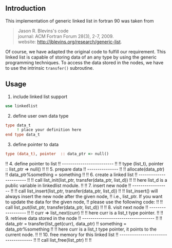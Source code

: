 ## Introduction

This implementation of generic linked list in fortran 90 was taken from

> Jason R. Blevins's code<br/>
> journal: ACM Fortran Forum 28(3), 2-7, 2009.<br/>
> website: http://jblevins.org/research/generic-list.

Of course, we have adapted the original code to fulfill our requirement. This linked list is capable of storing data of an any type by using the generic programming techniques. To access the data stored in the nodes, we have to use the intrinsic `transfer()` subroutine.

## Usage

1. include linked list support
```fortran
use linkedlist
```

2. define user own data type
```fortran
type data_t
     ! place your definition here
end type data_t
```

3. define pointer to data
```fortran
type (data_t), pointer  :: data_ptr => null()
```

!! 4. define pointer to list
!! -------------------------
!!
!! type (list_t), pointer  :: list_ptr => null()
!!
!! 5. prepare data
!! ---------------
!!
!! allocate(data_ptr)
!! data_ptr%something = something
!!
!! 6. create a linked list
!! -----------------------
!!
!! call list_init(list_ptr, transfer(data_ptr, list_d))
!!
!! here list_d is a public variable in linkedlist module.
!!
!! 7. insert new node
!! ------------------
!!
!! call list_insert(list_ptr, transfer(data_ptr, list_d))
!!
!! list_insert() will always insert the new node after the given node,
!! i.e., list_ptr. If you want to update the data for the given node,
!! please use the following code:
!!
!! call list_put(list_ptr, transfer(data_ptr, list_d))
!!
!! 8. visit next node
!! ------------------
!!
!! curr => list_next(curr)
!!
!! here curr is a list_t type pointer.
!!
!! 9. retrieve data stored in the node
!! -----------------------------------
!!
!! data_ptr  = transfer(list_get(curr), data_ptr)
!! something = data_ptr%something
!!
!! here curr is a list_t type pointer, it points to the current node.
!!
!! 10. free memory for this linked list
!! ------------------------------------
!!
!! call list_free(list_ptr)
!!
!!
